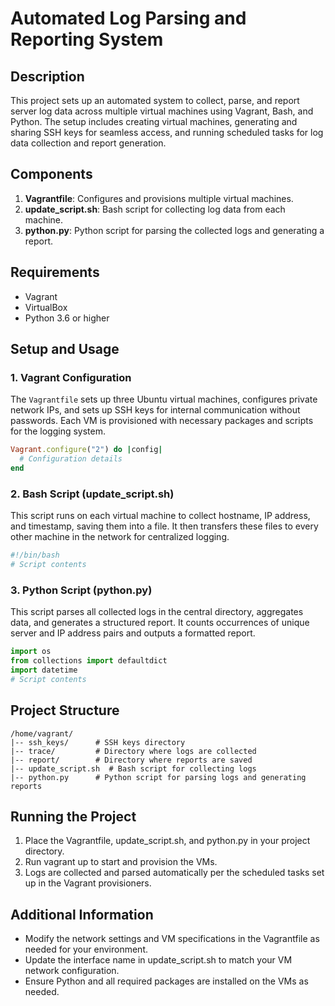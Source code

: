 # Automated Log Parsing and Reporting System

## Description
This project sets up an automated system to collect, parse, and report server log data across multiple virtual machines using Vagrant, Bash, and Python. The setup includes creating virtual machines, generating and sharing SSH keys for seamless access, and running scheduled tasks for log data collection and report generation.

## Components
1. **Vagrantfile**: Configures and provisions multiple virtual machines.
2. **update_script.sh**: Bash script for collecting log data from each machine.
3. **python.py**: Python script for parsing the collected logs and generating a report.

## Requirements
- Vagrant
- VirtualBox
- Python 3.6 or higher

## Setup and Usage

### 1. Vagrant Configuration
The `Vagrantfile` sets up three Ubuntu virtual machines, configures private network IPs, and sets up SSH keys for internal communication without passwords. Each VM is provisioned with necessary packages and scripts for the logging system.

```ruby
Vagrant.configure("2") do |config|
  # Configuration details
end
```

### 2. Bash Script (update_script.sh)
This script runs on each virtual machine to collect hostname, IP address, and timestamp, saving them into a file. It then transfers these files to every other machine in the network for centralized logging.
```bash
#!/bin/bash
# Script contents
```
### 3. Python Script (python.py)
This script parses all collected logs in the central directory, aggregates data, and generates a structured report. It counts occurrences of unique server and IP address pairs and outputs a formatted report.
```python
import os
from collections import defaultdict
import datetime
# Script contents
```
## Project Structure
```
/home/vagrant/
|-- ssh_keys/      # SSH keys directory
|-- trace/         # Directory where logs are collected
|-- report/        # Directory where reports are saved
|-- update_script.sh  # Bash script for collecting logs
|-- python.py      # Python script for parsing logs and generating reports
```
## Running the Project
1. Place the Vagrantfile, update_script.sh, and python.py in your project directory.
2. Run vagrant up to start and provision the VMs.
3. Logs are collected and parsed automatically per the scheduled tasks set up in the Vagrant provisioners.

## Additional Information
- Modify the network settings and VM specifications in the Vagrantfile as needed for your environment.
- Update the interface name in update_script.sh to match your VM network configuration.
- Ensure Python and all required packages are installed on the VMs as needed.


